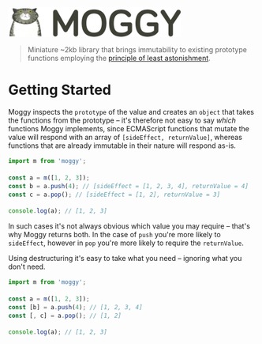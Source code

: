 <img src="media/logo.png" alt="Transmogrify" width="350" />

> Miniature ~2kb library that brings immutability to existing prototype functions employing the [principle of least astonishment](https://en.wikipedia.org/wiki/Principle_of_least_astonishment).

# Getting Started

Moggy inspects the `prototype` of the value and creates an `object` that takes the functions from the prototype &ndash; it's therefore not easy to say *which* functions Moggy implements, since ECMAScript functions that mutate the value will respond with an array of `[sideEffect, returnValue]`, whereas functions that are already immutable in their nature will respond as-is.

```javascript
import m from 'moggy';

const a = m([1, 2, 3]);
const b = a.push(4); // [sideEffect = [1, 2, 3, 4], returnValue = 4]
const c = a.pop(); // [sideEffect = [1, 2], returnValue = 3]

console.log(a); // [1, 2, 3]
```

In such cases it's not always obvious which value you may require &ndash; that's why Moggy returns both. In the case of `push` you're more likely to `sideEffect`, however in `pop` you're more likely to require the `returnValue`.

Using destructuring it's easy to take what you need &ndash; ignoring what you don't need.

```javascript
import m from 'moggy';

const a = m([1, 2, 3]);
const [b] = a.push(4); // [1, 2, 3, 4]
const [, c] = a.pop(); // [1, 2]

console.log(a); // [1, 2, 3]
```
